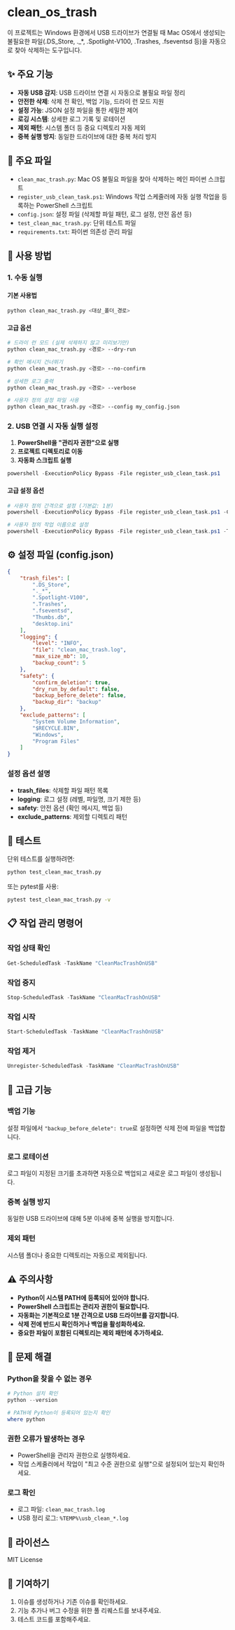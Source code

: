 # clean_os_trash

이 프로젝트는 Windows 환경에서 USB 드라이브가 연결될 때 Mac OS에서 생성되는 불필요한 파일(.DS_Store, ._*, .Spotlight-V100, .Trashes, .fseventsd 등)을 자동으로 찾아 삭제하는 도구입니다.

## ✨ 주요 기능

- **자동 USB 감지**: USB 드라이브 연결 시 자동으로 불필요 파일 정리
- **안전한 삭제**: 삭제 전 확인, 백업 기능, 드라이 런 모드 지원
- **설정 가능**: JSON 설정 파일을 통한 세밀한 제어
- **로깅 시스템**: 상세한 로그 기록 및 로테이션
- **제외 패턴**: 시스템 폴더 등 중요 디렉토리 자동 제외
- **중복 실행 방지**: 동일한 드라이브에 대한 중복 처리 방지

## 📁 주요 파일

- `clean_mac_trash.py`: Mac OS 불필요 파일을 찾아 삭제하는 메인 파이썬 스크립트
- `register_usb_clean_task.ps1`: Windows 작업 스케줄러에 자동 실행 작업을 등록하는 PowerShell 스크립트
- `config.json`: 설정 파일 (삭제할 파일 패턴, 로그 설정, 안전 옵션 등)
- `test_clean_mac_trash.py`: 단위 테스트 파일
- `requirements.txt`: 파이썬 의존성 관리 파일

## 🚀 사용 방법

### 1. 수동 실행

#### 기본 사용법
```bash
python clean_mac_trash.py <대상_폴더_경로>
```

#### 고급 옵션
```bash
# 드라이 런 모드 (실제 삭제하지 않고 미리보기만)
python clean_mac_trash.py <경로> --dry-run

# 확인 메시지 건너뛰기
python clean_mac_trash.py <경로> --no-confirm

# 상세한 로그 출력
python clean_mac_trash.py <경로> --verbose

# 사용자 정의 설정 파일 사용
python clean_mac_trash.py <경로> --config my_config.json
```

### 2. USB 연결 시 자동 실행 설정

1. **PowerShell을 "관리자 권한"으로 실행**
2. **프로젝트 디렉토리로 이동**
3. **자동화 스크립트 실행**
```powershell
powershell -ExecutionPolicy Bypass -File register_usb_clean_task.ps1
```

#### 고급 설정 옵션
```powershell
# 사용자 정의 간격으로 설정 (기본값: 1분)
powershell -ExecutionPolicy Bypass -File register_usb_clean_task.ps1 -CheckInterval 5

# 사용자 정의 작업 이름으로 설정
powershell -ExecutionPolicy Bypass -File register_usb_clean_task.ps1 -TaskName "MyUSBCleaner"
```

## ⚙️ 설정 파일 (config.json)

```json
{
    "trash_files": [
        ".DS_Store",
        "._*",
        ".Spotlight-V100",
        ".Trashes",
        ".fseventsd",
        "Thumbs.db",
        "desktop.ini"
    ],
    "logging": {
        "level": "INFO",
        "file": "clean_mac_trash.log",
        "max_size_mb": 10,
        "backup_count": 5
    },
    "safety": {
        "confirm_deletion": true,
        "dry_run_by_default": false,
        "backup_before_delete": false,
        "backup_dir": "backup"
    },
    "exclude_patterns": [
        "System Volume Information",
        "$RECYCLE.BIN",
        "Windows",
        "Program Files"
    ]
}
```

### 설정 옵션 설명

- **trash_files**: 삭제할 파일 패턴 목록
- **logging**: 로그 설정 (레벨, 파일명, 크기 제한 등)
- **safety**: 안전 옵션 (확인 메시지, 백업 등)
- **exclude_patterns**: 제외할 디렉토리 패턴

## 🧪 테스트

단위 테스트를 실행하려면:

```bash
python test_clean_mac_trash.py
```

또는 pytest를 사용:

```bash
pytest test_clean_mac_trash.py -v
```

## 📋 작업 관리 명령어

### 작업 상태 확인
```powershell
Get-ScheduledTask -TaskName "CleanMacTrashOnUSB"
```

### 작업 중지
```powershell
Stop-ScheduledTask -TaskName "CleanMacTrashOnUSB"
```

### 작업 시작
```powershell
Start-ScheduledTask -TaskName "CleanMacTrashOnUSB"
```

### 작업 제거
```powershell
Unregister-ScheduledTask -TaskName "CleanMacTrashOnUSB"
```

## 🔧 고급 기능

### 백업 기능
설정 파일에서 `"backup_before_delete": true`로 설정하면 삭제 전에 파일을 백업합니다.

### 로그 로테이션
로그 파일이 지정된 크기를 초과하면 자동으로 백업되고 새로운 로그 파일이 생성됩니다.

### 중복 실행 방지
동일한 USB 드라이브에 대해 5분 이내에 중복 실행을 방지합니다.

### 제외 패턴
시스템 폴더나 중요한 디렉토리는 자동으로 제외됩니다.

## ⚠️ 주의사항

- **Python이 시스템 PATH에 등록되어 있어야 합니다.**
- **PowerShell 스크립트는 관리자 권한이 필요합니다.**
- **자동화는 기본적으로 1분 간격으로 USB 드라이브를 감지합니다.**
- **삭제 전에 반드시 확인하거나 백업을 활성화하세요.**
- **중요한 파일이 포함된 디렉토리는 제외 패턴에 추가하세요.**

## 🐛 문제 해결

### Python을 찾을 수 없는 경우
```powershell
# Python 설치 확인
python --version

# PATH에 Python이 등록되어 있는지 확인
where python
```

### 권한 오류가 발생하는 경우
- PowerShell을 관리자 권한으로 실행하세요.
- 작업 스케줄러에서 작업이 "최고 수준 권한으로 실행"으로 설정되어 있는지 확인하세요.

### 로그 확인
- 로그 파일: `clean_mac_trash.log`
- USB 정리 로그: `%TEMP%\usb_clean_*.log`

## 📄 라이선스

MIT License

## 🤝 기여하기

1. 이슈를 생성하거나 기존 이슈를 확인하세요.
2. 기능 추가나 버그 수정을 위한 풀 리퀘스트를 보내주세요.
3. 테스트 코드를 포함해주세요.
